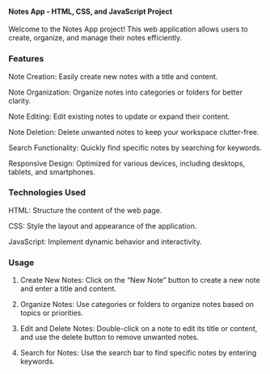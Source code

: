 #### Notes App - HTML, CSS, and JavaScript Project

Welcome to the Notes App project! This web application allows users to create, organize, and manage their notes efficiently.

### Features
Note Creation: Easily create new notes with a title and content.

Note Organization: Organize notes into categories or folders for better clarity.

Note Editing: Edit existing notes to update or expand their content.

Note Deletion: Delete unwanted notes to keep your workspace clutter-free.

Search Functionality: Quickly find specific notes by searching for keywords.

Responsive Design: Optimized for various devices, including desktops, tablets, and smartphones.

### Technologies Used

HTML: Structure the content of the web page.

CSS: Style the layout and appearance of the application.

JavaScript: Implement dynamic behavior and interactivity.

### Usage
1. Create New Notes: Click on the “New Note” button to create a new note and enter a title and content.
 
2. Organize Notes: Use categories or folders to organize notes based on topics or priorities.
 
3. Edit and Delete Notes: Double-click on a note to edit its title or content, and use the delete button to remove unwanted notes.
  
4. Search for Notes: Use the search bar to find specific notes by entering keywords.
